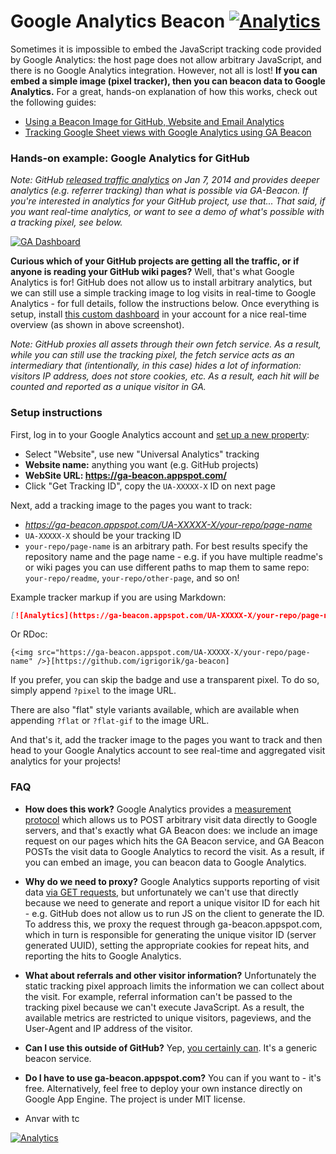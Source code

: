 # Google Analytics Beacon [![Analytics](https://ga-beacon.appspot.com/UA-71196-10/ga-beacon/readme?pixel)](https://github.com/igrigorik/ga-beacon)

Sometimes it is impossible to embed the JavaScript tracking code provided by Google Analytics: the host page does not allow arbitrary JavaScript, and there is no Google Analytics integration. However, not all is lost! **If you can embed a simple image (pixel tracker), then you can beacon data to Google Analytics.** For a great, hands-on explanation of how this works, check out the following guides:

* [Using a Beacon Image for GitHub, Website and Email Analytics](http://www.sitepoint.com/using-beacon-image-github-website-email-analytics/)
* [Tracking Google Sheet views with Google Analytics using GA Beacon](http://mashe.hawksey.info/2014/02/tracking-google-sheet-views-with-google-analytics/)


### Hands-on example: Google Analytics for GitHub

_Note: GitHub [released traffic analytics](https://github.com/blog/1672-introducing-github-traffic-analytics) on Jan 7, 2014 and provides deeper analytics (e.g. referrer tracking) than what is possible via GA-Beacon. If you're interested in analytics for your GitHub project, use that... That said, if you want real-time analytics, or want to see a demo of what's possible with a tracking pixel, see below._

[![GA Dashboard](https://lh5.googleusercontent.com/-Zu9r9m7Uv0c/UsSQlJ5OoeI/AAAAAAAAHwo/fvH_lrVUV0w/w1007-h467-no/skitch.png)](https://lh5.googleusercontent.com/-Zu9r9m7Uv0c/UsSQlJ5OoeI/AAAAAAAAHwo/fvH_lrVUV0w/w1007-h467-no/skitch.png)

**Curious which of your GitHub projects are getting all the traffic, or if anyone is reading your GitHub wiki pages?** Well, that's what Google Analytics is for! GitHub does not allow us to install arbitrary analytics, but we can still use a simple tracking image to log visits in real-time to Google Analytics - for full details, follow the instructions below. Once everything is setup, install [this custom dashboard](https://www.google.com/analytics/web/template?uid=MQS4cmZdSh2OWUVqRntqXQ) in your account for a nice real-time overview (as shown in above screenshot).

_Note: GitHub proxies all assets through their own fetch service. As a result, while you can still use the tracking pixel, the fetch service acts as an intermediary that (intentionally, in this case) hides a lot of information: visitors IP address, does not store cookies, etc. As a result, each hit will be counted and reported as a unique visitor in GA._


### Setup instructions

First, log in to your Google Analytics account and [set up a new property](https://support.google.com/analytics/answer/1042508?hl=en):

* Select "Website", use new "Universal Analytics" tracking
* **Website name:** anything you want (e.g. GitHub projects)
* **WebSite URL: https://ga-beacon.appspot.com/**
* Click "Get Tracking ID", copy the `UA-XXXXX-X` ID on next page

Next, add a tracking image to the pages you want to track:

* _https://ga-beacon.appspot.com/UA-XXXXX-X/your-repo/page-name_
* `UA-XXXXX-X` should be your tracking ID
* `your-repo/page-name` is an arbitrary path. For best results specify the repository name and the page name - e.g. if you have multiple readme's or wiki pages you can use different paths to map them to same repo: `your-repo/readme`, `your-repo/other-page`, and so on!

Example tracker markup if you are using Markdown:

```markdown
[![Analytics](https://ga-beacon.appspot.com/UA-XXXXX-X/your-repo/page-name)](https://github.com/igrigorik/ga-beacon)
```

Or RDoc:

```rdoc
{<img src="https://ga-beacon.appspot.com/UA-XXXXX-X/your-repo/page-name" />}[https://github.com/igrigorik/ga-beacon]
```

If you prefer, you can skip the badge and use a transparent pixel. To do so, simply append `?pixel` to the image URL.

There are also "flat" style variants available, which are available when appending `?flat` or `?flat-gif` to the image URL.

And that's it, add the tracker image to the pages you want to track and then head to your Google Analytics account to see real-time and aggregated visit analytics for your projects!


### FAQ

- **How does this work?** Google Analytics provides a [measurement protocol](https://developers.google.com/analytics/devguides/collection/protocol/v1/devguide) which allows us to POST arbitrary visit data directly to Google servers, and that's exactly what GA Beacon does: we include an image request on our pages which hits the GA Beacon service, and GA Beacon POSTs the visit data to Google Analytics to record the visit. As a result, if you can embed an image, you can beacon data to Google Analytics.

- **Why do we need to proxy?** Google Analytics supports reporting of visit data [via GET requests](https://developers.google.com/analytics/devguides/collection/protocol/v1/reference#transport), but unfortunately we can't use that directly because we need to generate and report a unique visitor ID for each hit - e.g. GitHub does not allow us to run JS on the client to generate the ID. To address this, we proxy the request through ga-beacon.appspot.com, which in turn is responsible for generating the unique visitor ID (server generated UUID), setting the appropriate cookies for repeat hits, and reporting the hits to Google Analytics.

- **What about referrals and other visitor information?** Unfortunately the static tracking pixel approach limits the information we can collect about the visit. For example, referral information can't be passed to the tracking pixel because we can't execute JavaScript. As a result, the available metrics are restricted to unique visitors, pageviews, and the User-Agent and IP address of the visitor.

- **Can I use this outside of GitHub?** Yep, [you certainly can](http://www.sitepoint.com/using-beacon-image-github-website-email-analytics/). It's a generic beacon service.

- **Do I have to use ga-beacon.appspot.com?** You can if you want to - it's free. Alternatively, feel free to deploy your own instance directly on Google App Engine. The project is under MIT license.
- Anvar with tc

[![Analytics](https://ga-beacon.appspot.com/UA-71328957-1/ga-beacon/readme?pixel)](https://github.com/igrigorik/ga-beacon)
